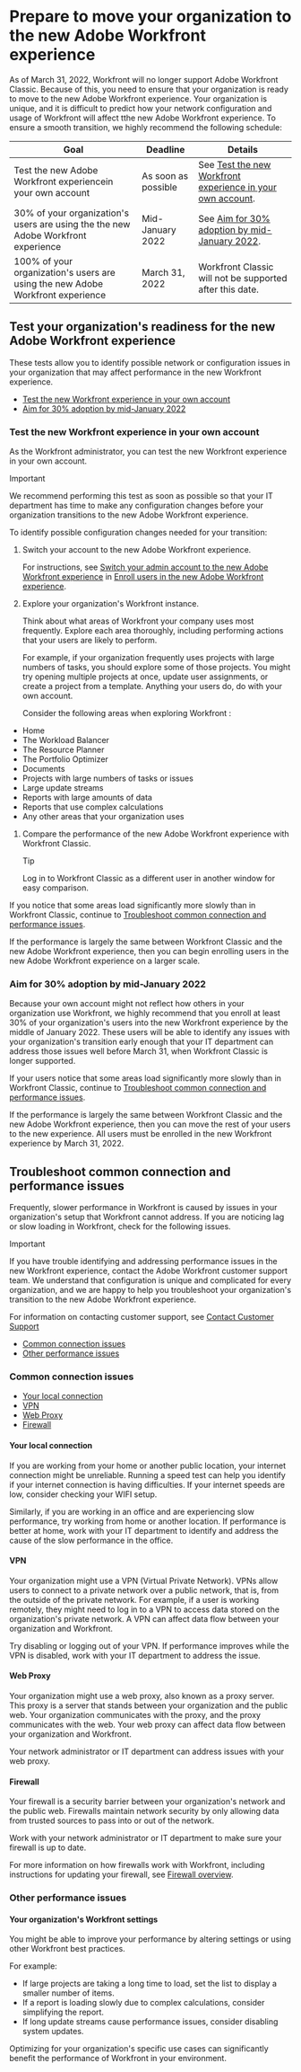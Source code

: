 

# Prepare to move your organization to the new Adobe Workfront experience

As of March 31, 2022, Workfront will no longer support Adobe Workfront Classic. Because of this, you need to ensure that your organization is ready to move to the new Adobe Workfront experience. Your organization is unique, and it is difficult to predict how your network configuration and usage of Workfront will affect tthe new Adobe Workfront experience. To ensure a smooth transition, we highly recommend the following schedule:

| Goal |Deadline |Details  |
|---|---|---|
| Test the new Adobe Workfront experiencein your own account |As soon as possible |See [Test the new Workfront experience in your own account](#test2). |
| 30% of your organization's users are using the the new Adobe Workfront experience |Mid-January 2022 |See [Aim for 30% adoption by mid-January 2022](#aim). |
| 100% of your organization's users are using the new Adobe Workfront experience |March 31, 2022 |Workfront Classic will not be supported after this date. |

## Test your organization's readiness for the new Adobe Workfront experience

These tests allow you to identify possible network or configuration issues in your organization that may affect performance in the new Workfront experience.

* [Test the new Workfront experience in your own account](#test2) 
* [Aim for 30% adoption by mid-January 2022](#aim)

### Test the new Workfront experience in your own account

As the Workfront administrator, you can test the new Workfront experience in your own account.

>[!IMPORTANT]
>
>We recommend performing this test as soon as possible so that your IT department has time to make any configuration changes before your organization transitions to the new Adobe Workfront experience.

To identify possible configuration changes needed for your transition:

1. Switch your account to the new Adobe Workfront experience.

   For instructions, see [Switch your admin account to the new Adobe Workfront experience](../../administration-and-setup/add-users/create-and-manage-users/enroll-users-new-workfront-experience.md#switch2) in [Enroll users in the new Adobe Workfront experience](../../administration-and-setup/add-users/create-and-manage-users/enroll-users-new-workfront-experience.md).

1. Explore your organization's Workfront instance.

   Think about what areas of Workfront your company uses most frequently. Explore each area thoroughly, including performing actions that your users are likely to perform.

   For example, if your organization frequently uses projects with large numbers of tasks, you should explore some of those projects. You might try opening multiple projects at once, update user assignments, or create a project from a template. Anything your users do, do with your own account.

   Consider the following areas when exploring Workfront :

  * Home
  * The Workload Balancer
  * The Resource Planner
  * The Portfolio Optimizer
  * Documents
  * Projects with large numbers of tasks or issues
  * Large update streams
  * Reports with large amounts of data
  * Reports that use complex calculations 
  * Any other areas that your organization uses

1. Compare the performance of the new Adobe Workfront experience with Workfront Classic.

   >[!TIP]
   >
   >Log in to Workfront Classic as a different user in another window for easy comparison.

If you notice that some areas load significantly more slowly than in Workfront Classic, continue to [Troubleshoot common connection and performance issues](#troubles).

If the performance is largely the same between Workfront Classic and the new Adobe Workfront experience, then you can begin enrolling users in the new Adobe Workfront experience on a larger scale.

### Aim for 30% adoption by mid-January 2022

Because your own account might not reflect how others in your organization use Workfront, we highly recommend that you enroll at least 30% of your organization's users into the new Workfront experience by the middle of January 2022. These users will be able to identify any issues with your organization's transition early enough that your IT department can address those issues well before March 31, when Workfront Classic is longer supported.

If your users notice that some areas load significantly more slowly than in Workfront Classic, continue to [Troubleshoot common connection and performance issues](#troubles).

If the performance is largely the same between Workfront Classic and the new Adobe Workfront experience, then you can move the rest of your users to the new experience. All users must be enrolled in the new Workfront experience by March 31, 2022.

## Troubleshoot common connection and performance issues

Frequently, slower performance in Workfront is caused by issues in your organization's setup that Workfront cannot address. If you are noticing lag or slow loading in Workfront, check for the following issues.

>[!IMPORTANT]
>
>If you have trouble identifying and addressing performance issues in the new Workfront experience, contact the Adobe Workfront customer support team. We understand that configuration is unique and complicated for every organization, and we are happy to help you troubleshoot your organization's transition to the new Adobe Workfront experience.
>
>For information on contacting customer support, see [Contact Customer Support](../../workfront-basics/tips-tricks-and-troubleshooting/contact-customer-support.md)

* [Common connection issues](#common) 
* [Other performance issues](#other)

### Common connection issues

* [Your local connection](#your) 
* [VPN](#vpn) 
* [Web Proxy](#web) 
* [Firewall](#firewall)

#### Your local connection

If you are working from your home or another public location, your internet connection might be unreliable. Running a speed test can help you identify if your internet connection is having difficulties. If your internet speeds are low, consider checking your WIFI setup.

Similarly, if you are working in an office and are experiencing slow performance, try working from home or another location. If performance is better at home, work with your IT&nbsp;department to identify and address the cause of the slow performance in the office.

#### VPN

Your organization might use a VPN (Virtual Private Network). VPNs allow users to connect to a private network over a public network, that is, from the outside of the private network. For example, if a user is working remotely, they might need to log in to a VPN to access data stored on the organization's private network. A VPN can affect data flow between your organization and Workfront.

Try disabling or logging out of your VPN. If performance improves while the VPN is disabled, work with your IT department to address the issue.

#### Web Proxy

Your organization might use a web proxy, also known as a proxy server. This proxy is a server that stands between your organization and the public web. Your organization communicates with the proxy, and the proxy communicates with the web. Your web proxy can affect data flow between your organization and Workfront.

Your network administrator or IT&nbsp;department can address issues with your web proxy.

#### Firewall

Your firewall is a security barrier between your organization's network and the public web. Firewalls maintain network security by only allowing data from trusted sources to pass into or out of the network.

Work with your network administrator or IT department to make sure your firewall is up to date.

For more information on how firewalls work with Workfront, including instructions for updating your firewall, see [Firewall overview](../../administration-and-setup/get-started-wf-administration/firewall-overview.md).

### Other performance issues

#### Your organization's Workfront settings

You might be able to improve your performance by altering settings or using other Workfront best practices.

For example:

* If large projects are taking a long time to load, set the list to display a smaller number of items.
* If a report is loading slowly due to complex calculations, consider simplifying the report.
* If long update streams cause performance issues, consider disabling system updates.

Optimizing for your organization's specific use cases can significantly benefit the performance of Workfront in your environment.
